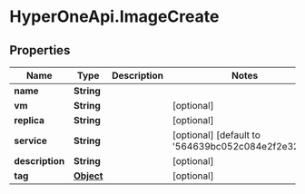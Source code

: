 # HyperOneApi.ImageCreate

## Properties

Name | Type | Description | Notes
------------ | ------------- | ------------- | -------------
**name** | **String** |  | 
**vm** | **String** |  | [optional] 
**replica** | **String** |  | [optional] 
**service** | **String** |  | [optional] [default to &#39;564639bc052c084e2f2e3266&#39;]
**description** | **String** |  | [optional] 
**tag** | [**Object**](.md) |  | [optional] 


